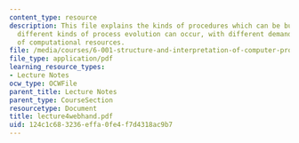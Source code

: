 ```yaml
---
content_type: resource
description: This file explains the kinds of procedures which can be built, and how
  different kinds of process evolution can occur, with different demands in terms
  of computational resources.
file: /media/courses/6-001-structure-and-interpretation-of-computer-programs-spring-2005/124c1c683236effa0fe4f7d4318ac9b7_lecture4webhand.pdf
file_type: application/pdf
learning_resource_types:
- Lecture Notes
ocw_type: OCWFile
parent_title: Lecture Notes
parent_type: CourseSection
resourcetype: Document
title: lecture4webhand.pdf
uid: 124c1c68-3236-effa-0fe4-f7d4318ac9b7
---
```

